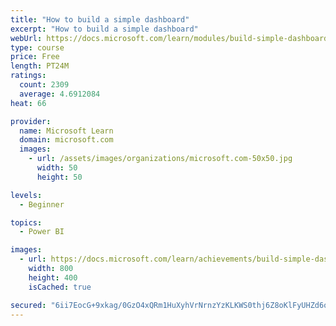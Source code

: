 ```yaml
---
title: "How to build a simple dashboard"
excerpt: "How to build a simple dashboard"
webUrl: https://docs.microsoft.com/learn/modules/build-simple-dashboard/
type: course
price: Free
length: PT24M
ratings:
  count: 2309
  average: 4.6912084
heat: 66

provider:
  name: Microsoft Learn
  domain: microsoft.com
  images:
    - url: /assets/images/organizations/microsoft.com-50x50.jpg
      width: 50
      height: 50

levels:
  - Beginner

topics:
  - Power BI

images:
  - url: https://docs.microsoft.com/learn/achievements/build-simple-dashboard-social.png
    width: 800
    height: 400
    isCached: true

secured: "6ii7EocG+9xkag/0GzO4xQRm1HuXyhVrNrnzYzKLKWS0thj6Z8oKlFyUHZd6oofeIF1g73sea/7y4QtOKlKTP0cVPzzW3qUF7X1uQq/ooXlbhP5ietTo7+gXKrMiLEQzqqJ1w0U9+N4cJRa8Y3R/drWCz9VBZACIdynG98IHAk+AWaCdsV8CCs3YfNLzvD2q9KwEBMo2y30thZoZZFMpFNtrUyr46v0BYIQwqD8+6QxSKJibUMp82ffolY55VA8hBYNa5eExDmA6KUU7eyUgcEbEDwCFe0LD05S3mdMRhWOYIq7rhloRtJLLchgzdTCheFZ998nK+9h9dhR2do56fQFp562LzxIKEOihZBV5IopFacFeoIyL0Wn3Nu9wsRbdh5RpgHrzh6yMhhchofBiUVUZL09foVYEEs4eeC+sz7Y=;UqOnQaXg66UjBoITU4lemQ=="
---
```


